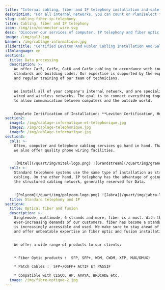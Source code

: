 ```yaml
---
title: "Internal cabling, fiber and IP telephony installation and sale in Laval"
description: "For all internal networks, you can count on Planiselect for cabling, fiber and IP telephony installation."
slug: cabling-fiber-ip-telephony
titre: Cabling, fiber and IP telephony
icon: /img/ico/connector-wire.svg
desc: 'Discover our services of computer, IP telephony and fiber optic cabling.'
image: /img/gal3.jpg
banner: /img/cablage-informatique.jpg
slidertitle: "Certified Leviton And Hublon Cabling Installation And Sale By Planiselect"
i18nlanguage: en
section1:
  title: Data processing
  description: >-
    We offer Cat5, Cat5e, Cat6 and Cat6e cabling in accordance with industry
    standards and building codes. Our expertise is supported by the experience
    and regular training of our team of technicians.


    We install all of your company's internal network, and are specialists in
    wired and wireless networks. The goal is to connect everything together, and
    to allow communication between computers and the outside world.


    Complete Certification of Installation: **Leviton Certification, Hubbell**
section2:
  image1: /img/cablage-informatique-et-telephonique.jpg
  image2: /img/cablage-telephonique.jpg
  image3: /img/cablage-informatique.jpg
section3:
  col1: >-
    Often, computer and telephone cabling services go hand in hand. That's why
    we also offer quality phone wiring facilities.


    ![Mitel](/quart/img/mitel-logo.png) ![Grandstream](/quart/img/grandstream-logo.png) ![Digium](/quart/img/digium-logo.png) ![Snom](/quart/img/snom-logo.png) ![Yealink](/quart/img/yealink-logo.png) ![Algo](/quart/img/algo-logo.png)
  col2: >-
    Standard telephone systems use the same type of installation as structured
    cabling. On the other hand, IP telephony has the advantage of going through
    the structured cabling network, generally reserved for Data.


    ![Polycom](/quart/img/polycom-logo.png) ![Jabra](/quart/img/jabra-logo.jpg) ![Plantronics](/quart/img/plantronics-logo.png) ![Audiocodes](/quart/img/audiocodes-logo.png) ![Asterisk](/quart/img/asterisk-logo.png)
  title: Standard telephony and IP
section4:
  title: Optical fiber and fusion
  description: >-
    Singlemode, multimode, 6 strands and more, fiber is a must. With the
    ever-increasing demands of our customers, fiber has become a standard that
    is increasingly accessible and used. We make sure to stay ahead of our field
    and offer unbeatable expertise in fiber optic and fusion installations.


    We offer a wide range of products to our clients:


    * Fiber Optic products :  SFP, SFP+, WDM, CWDM, XFP, MUX/DMUX)

    * Patch Cables :  SFP+/QSFP+ ACTIF ET PASSIF

    * Compatible with CISCO, HP, AVAYA, BROCADE etc.
  image: /img/fibre-optique-2.jpg
---
```


